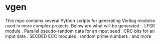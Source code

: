 # vgen
This repo contains several Python scripts for generating Verilog modules used in more complex projects. Below are what will be generated:
. LFSR module
. Parallel pseudo-random data for an input seed
. CRC bits for an input data
. SECDED ECC modules
. random prime numbers
. and more
